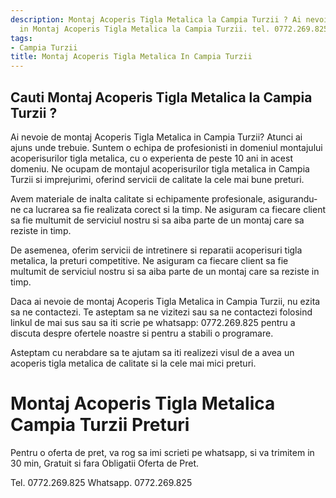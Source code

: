 ```yaml
---
description: Montaj Acoperis Tigla Metalica la Campia Turzii ? Ai nevoie de un profesionist
  in Montaj Acoperis Tigla Metalica la Campia Turzii. tel. 0772.269.825
tags:
- Campia Turzii
title: Montaj Acoperis Tigla Metalica In Campia Turzii
---
```



## Cauti Montaj Acoperis Tigla Metalica la Campia Turzii ?

Ai nevoie de montaj Acoperis Tigla Metalica in Campia Turzii? Atunci ai ajuns unde trebuie. Suntem o echipa de profesionisti in domeniul montajului acoperisurilor tigla metalica, cu o experienta de peste 10 ani in acest domeniu. Ne ocupam de montajul acoperisurilor tigla metalica in Campia Turzii si imprejurimi, oferind servicii de calitate la cele mai bune preturi.

Avem materiale de inalta calitate si echipamente profesionale, asigurandu-ne ca lucrarea sa fie realizata corect si la timp. Ne asiguram ca fiecare client sa fie multumit de serviciul nostru si sa aiba parte de un montaj care sa reziste in timp.

De asemenea, oferim servicii de intretinere si reparatii acoperisuri tigla metalica, la preturi competitive. Ne asiguram ca fiecare client sa fie multumit de serviciul nostru si sa aiba parte de un montaj care sa reziste in timp.

Daca ai nevoie de montaj Acoperis Tigla Metalica in Campia Turzii, nu ezita sa ne contactezi. Te asteptam sa ne vizitezi sau sa ne contactezi folosind linkul de mai sus sau sa iti scrie pe whatsapp: 0772.269.825 pentru a discuta despre ofertele noastre si pentru a stabili o programare.

Asteptam cu nerabdare sa te ajutam sa iti realizezi visul de a avea un acoperis tigla metalica de calitate si la cele mai mici preturi.

# Montaj Acoperis Tigla Metalica Campia Turzii Preturi
Pentru o oferta de pret, va rog sa imi scrieti pe whatsapp, si va trimitem in 30 min, Gratuit si fara Obligatii Oferta de Pret.

Tel. 0772.269.825
Whatsapp. 0772.269.825